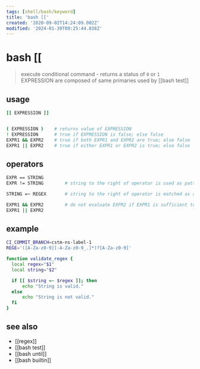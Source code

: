 ```yaml
---
tags: [shell/bash/keyword]
title: 'bash [['
created: '2020-09-02T14:24:09.002Z'
modified: '2024-01-30T09:25:44.838Z'
---
```


# bash \[\[

> execute conditional command - returns a status of `0` or `1`
> EXPRESSION are composed of same primaries used by [[bash test]]

## usage

```sh
[[ EXPRESSION ]]


( EXPRESSION )    # returns value of EXPRESSION
! EXPRESSION      # true if EXPRESSION is false; else false
EXPR1 && EXPR2    # true if both EXPR1 and EXPR2 are true; else false
EXPR1 || EXPR2    # true if either EXPR1 or EXPR2 is true; else false
```

## operators

```sh
EXPR == STRING
EXPR != STRING        # string to the right of operator is used as pattern and pattern matching is performed

STRING =~ REGEX       # string to the right of operator is matched as a extended regex

EXPR1 && EXPR2        # do not evaluate EXPR2 if EXPR1 is sufficient to determine the expression's value
EXPR1 || EXPR2 
```

## example

```sh
CI_COMMIT_BRANCH=cstm-ns-label-1
REGE='([A-Za-z0-9][-A-Za-z0-9_.]*)?[A-Za-z0-9]'

function validate_regex {
  local regex="$1"
  local string="$2"

  if [[ $string =~ $regex ]]; then
      echo "String is valid."
  else
      echo "String is not valid."
  fi
}
```

## see also

- [[regex]]
- [[bash test]]
- [[bash until]]
- [[bash builtin]]
